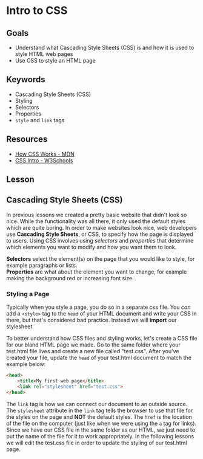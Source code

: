 # Intro to CSS

## Goals
* Understand what Cascading Style Sheets (CSS) is and how it is used to style HTML web pages
* Use CSS to style an HTML page

## Keywords
* Cascading Style Sheets (CSS)
* Styling
* Selectors
* Properties
* `style` and `link` tags

## Resources

* [How CSS Works - MDN](https://developer.mozilla.org/en-US/docs/Learn/CSS/Introduction_to_CSS/How_CSS_works)
* [CSS Intro - W3Schools](https://www.w3schools.com/css/css_intro.asp)

## Lesson

## Cascading Style Sheets (CSS)

In previous lessons we created a pretty basic website that didn't look so nice. While the functionality was all there, it only used the default styles which are quite boring. In order to make websites look nice, web developers use **Cascading Style Sheets**, or CSS, to specify how the page is displayed to users. Using CSS involves using _selectors_ and _properties_ that determine which elements you want to modify and how you want them to look.

**Selectors** select the element(s) on the page that you would like to style, for example paragraphs or lists. <br>
**Properties** are what about the element you want to change, for example making the background red or increasing font size.

### Styling a Page

Typically when you style a page, you do so in a separate css file. You _can_ add a `<style>` tag to the `head` of your HTML document and write your CSS in there, but that's considered bad practice. Instead we will **import** our stylesheet.

To better understand how CSS files and styling works, let's create a CSS file for our bland HTML page we made. Go to the same folder where your test.html file lives and create a new file called "test.css". After you've created your file, update the `head` of your test.html document to match the example below:

```html
<head>
    <title>My first web page</title>
    <link rel="stylesheet" href="test.css">
</head>
```

The `link` tag is how we can connect our document to an outside source. The `stylesheet` attribute in the `link` tag tells the browser to use that file for the styles on the page and **NOT** the default styles. The `href` is the location of the file on the computer (just like when we were using the `a` tag for links). Since we have our CSS file in the same folder as our HTML, we just need to put the name of the file for it to work appropriately. In the following lessons we will edit the test.css file in order to update the styling of our test.html page.

